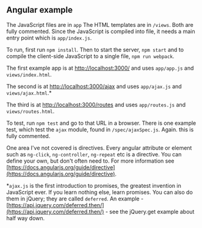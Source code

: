 ## Angular example

The JavaScript files are in `app` The HTML templates are in `/views`. Both are fully commented. Since the JavaScript is compiled into file, it needs a main entry point which is `app/index.js`.

To run, first run `npm install`. Then to start the server, `npm start` and to compile the client-side JavaScript to a single file, `npm run webpack`.

The first example app is at [http://localhost:3000/](http://localhost:3000/) and uses `app/app.js` and `views/index.html`.

The second is at [http://localhost:3000/ajax](http://localhost:3000/ajax) and uses `app/ajax.js` and `views/ajax.html`.* 

The third is at [http://localhost:3000/routes](http://localhost:3000/routes) and uses `app/routes.js` and `views/routes.html`.

To test, run `npm test` and go to that URL in a browser. There is one example test, which test the `ajax` module, found in `/spec/ajaxSpec.js`. Again. this is fully commented.

One area I've not covered is directives. Every angular attribute or element such as `ng-click`, `ng-controller`, `ng-repeat` etc is a directive. You can define your own, but don't often need to. For more information see [https://docs.angularjs.org/guide/directive](https://docs.angularjs.org/guide/directive).

*`ajax.js` is the first introduction to promises, the greatest invention in JavaScript ever. If you learn nothing else, learn promises. You can also do them in jQuery; they are called `deferred`. An example - [https://api.jquery.com/deferred.then/](https://api.jquery.com/deferred.then/) - see the jQuery.get example about half way down.